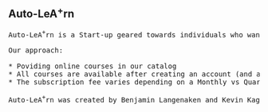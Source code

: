 ## Auto-LeA<sup>+</sup>rn
<pre>Auto-LeA<sup>+</sup>rn is a Start-up geared towards individuals who want to learn new skills in Tech.

Our approach:

* Poviding online courses in our catalog
* All courses are available after creating an account (and agreeing to our subscription service)
* The subscription fee varies depending on a Monthly vs Quarterly vs Yearly payment plan

Auto-LeA<sup>+</sup>rn was created by Benjamin Langenaken and Kevin Kagubari</pre>